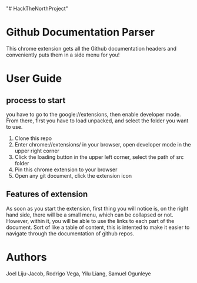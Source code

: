 "# HackTheNorthProject" 
<h1> Github Documentation Parser </h1>

This chrome extension gets all the Github documentation headers and conveniently puts them in a side menu for you!

<h1>User Guide</h1>
<h2> process to start</h2>
you have to go to the google://extensions, then enable developer mode. From there, first you have to load unpacked, and select the folder you want to use.</br>

1. Clone this repo</br>
2. Enter chrome://extensions/ in your browser, open developer mode in the upper right corner</br>
3. Click the loading button in the upper left corner, select the path of src folder</br>
4. Pin this chrome extension to your browser</br>
5. Open any git document, click the extension icon</br>

<h2> Features of extension</h2>
As soon as you start the extension, first thing you will notice is, on the right hand side, there will be a small menu, which can be collapsed or not. However, within it, you will be able to use the links to each part of the document. Sort of like a table of content, this is intented to make it easier to navigate through the documentation of github repos.

<h1> Authors </h1>
Joel Liju-Jacob, Rodrigo Vega, Yilu Liang, Samuel Ogunleye


